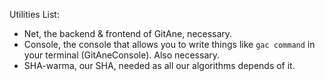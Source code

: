 Utilities List:
- Net, the backend & frontend of GitAne, necessary.
- Console, the console that allows you to write things like `gac command` in your terminal (GitAneConsole). Also necessary.
- SHA-warma, our SHA, needed as all our algorithms depends of it.
